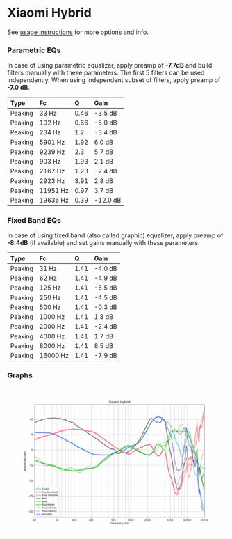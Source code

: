 # Xiaomi Hybrid
See [usage instructions](https://github.com/jaakkopasanen/AutoEq#usage) for more options and info.

### Parametric EQs
In case of using parametric equalizer, apply preamp of **-7.7dB** and build filters manually
with these parameters. The first 5 filters can be used independently.
When using independent subset of filters, apply preamp of **-7.0 dB**.

| Type    | Fc       |    Q | Gain     |
|:--------|:---------|:-----|:---------|
| Peaking | 33 Hz    | 0.46 | -3.5 dB  |
| Peaking | 102 Hz   | 0.66 | -5.0 dB  |
| Peaking | 234 Hz   | 1.2  | -3.4 dB  |
| Peaking | 5901 Hz  | 1.92 | 6.0 dB   |
| Peaking | 9239 Hz  | 2.3  | 5.7 dB   |
| Peaking | 903 Hz   | 1.93 | 2.1 dB   |
| Peaking | 2167 Hz  | 1.23 | -2.4 dB  |
| Peaking | 2923 Hz  | 3.91 | 2.8 dB   |
| Peaking | 11951 Hz | 0.97 | 3.7 dB   |
| Peaking | 19636 Hz | 0.39 | -12.0 dB |

### Fixed Band EQs
In case of using fixed band (also called graphic) equalizer, apply preamp of **-8.4dB**
(if available) and set gains manually with these parameters.

| Type    | Fc       |    Q | Gain    |
|:--------|:---------|:-----|:--------|
| Peaking | 31 Hz    | 1.41 | -4.0 dB |
| Peaking | 62 Hz    | 1.41 | -4.9 dB |
| Peaking | 125 Hz   | 1.41 | -5.5 dB |
| Peaking | 250 Hz   | 1.41 | -4.5 dB |
| Peaking | 500 Hz   | 1.41 | -0.3 dB |
| Peaking | 1000 Hz  | 1.41 | 1.8 dB  |
| Peaking | 2000 Hz  | 1.41 | -2.4 dB |
| Peaking | 4000 Hz  | 1.41 | 1.7 dB  |
| Peaking | 8000 Hz  | 1.41 | 8.5 dB  |
| Peaking | 16000 Hz | 1.41 | -7.9 dB |

### Graphs
![](./Xiaomi%20Hybrid.png)